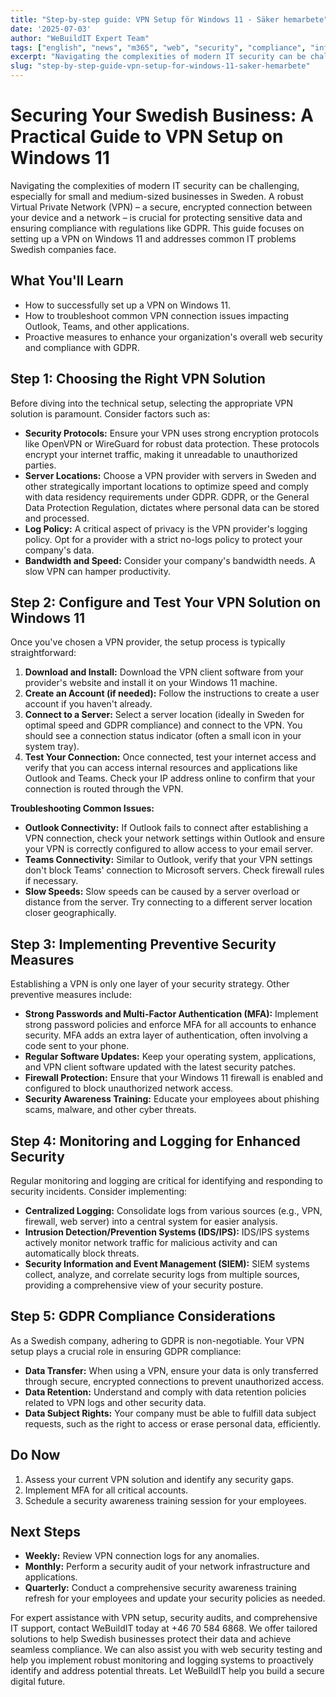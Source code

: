 ```yaml
---
title: "Step-by-step guide: VPN Setup för Windows 11 - Säker hemarbete"
date: '2025-07-03'
author: "WeBuildIT Expert Team"
tags: ["english", "news", "m365", "web", "security", "compliance", "infrastructure"]
excerpt: "Navigating the complexities of modern IT security can be challenging, especially for small and medium-sized businesses i..."
slug: "step-by-step-guide-vpn-setup-for-windows-11-saker-hemarbete"
---
```

# Securing Your Swedish Business: A Practical Guide to VPN Setup on Windows 11

Navigating the complexities of modern IT security can be challenging, especially for small and medium-sized businesses in Sweden.  A robust Virtual Private Network (VPN) – a secure, encrypted connection between your device and a network – is crucial for protecting sensitive data and ensuring compliance with regulations like GDPR. This guide focuses on setting up a VPN on Windows 11 and addresses common IT problems Swedish companies face.

## What You'll Learn

* How to successfully set up a VPN on Windows 11.
* How to troubleshoot common VPN connection issues impacting Outlook, Teams, and other applications.
* Proactive measures to enhance your organization's overall web security and compliance with GDPR.

## Step 1: Choosing the Right VPN Solution

Before diving into the technical setup, selecting the appropriate VPN solution is paramount.  Consider factors such as:

* **Security Protocols:**  Ensure your VPN uses strong encryption protocols like OpenVPN or WireGuard for robust data protection.  These protocols encrypt your internet traffic, making it unreadable to unauthorized parties.
* **Server Locations:** Choose a VPN provider with servers in Sweden and other strategically important locations to optimize speed and comply with data residency requirements under GDPR.  GDPR, or the General Data Protection Regulation, dictates where personal data can be stored and processed.
* **Log Policy:**  A critical aspect of privacy is the VPN provider's logging policy.  Opt for a provider with a strict no-logs policy to protect your company's data.
* **Bandwidth and Speed:**  Consider your company's bandwidth needs. A slow VPN can hamper productivity.

## Step 2: Configure and Test Your VPN Solution on Windows 11

Once you've chosen a VPN provider, the setup process is typically straightforward:

1. **Download and Install:** Download the VPN client software from your provider's website and install it on your Windows 11 machine.
2. **Create an Account (if needed):**  Follow the instructions to create a user account if you haven't already.
3. **Connect to a Server:**  Select a server location (ideally in Sweden for optimal speed and GDPR compliance) and connect to the VPN.  You should see a connection status indicator (often a small icon in your system tray).
4. **Test Your Connection:**  Once connected, test your internet access and verify that you can access internal resources and applications like Outlook and Teams.  Check your IP address online to confirm that your connection is routed through the VPN.

**Troubleshooting Common Issues:**

* **Outlook Connectivity:** If Outlook fails to connect after establishing a VPN connection, check your network settings within Outlook and ensure your VPN is correctly configured to allow access to your email server.
* **Teams Connectivity:** Similar to Outlook, verify that your VPN settings don't block Teams' connection to Microsoft servers.  Check firewall rules if necessary.
* **Slow Speeds:** Slow speeds can be caused by a server overload or distance from the server. Try connecting to a different server location closer geographically.

## Step 3: Implementing Preventive Security Measures

Establishing a VPN is only one layer of your security strategy.  Other preventive measures include:

* **Strong Passwords and Multi-Factor Authentication (MFA):**  Implement strong password policies and enforce MFA for all accounts to enhance security. MFA adds an extra layer of authentication, often involving a code sent to your phone.
* **Regular Software Updates:**  Keep your operating system, applications, and VPN client software updated with the latest security patches.
* **Firewall Protection:**  Ensure that your Windows 11 firewall is enabled and configured to block unauthorized network access.
* **Security Awareness Training:** Educate your employees about phishing scams, malware, and other cyber threats.

## Step 4: Monitoring and Logging for Enhanced Security

Regular monitoring and logging are critical for identifying and responding to security incidents.  Consider implementing:

* **Centralized Logging:** Consolidate logs from various sources (e.g., VPN, firewall, web server) into a central system for easier analysis.
* **Intrusion Detection/Prevention Systems (IDS/IPS):**  IDS/IPS systems actively monitor network traffic for malicious activity and can automatically block threats.
* **Security Information and Event Management (SIEM):** SIEM systems collect, analyze, and correlate security logs from multiple sources, providing a comprehensive view of your security posture.

## Step 5: GDPR Compliance Considerations

As a Swedish company, adhering to GDPR is non-negotiable.  Your VPN setup plays a crucial role in ensuring GDPR compliance:

* **Data Transfer:** When using a VPN, ensure your data is only transferred through secure, encrypted connections to prevent unauthorized access.
* **Data Retention:**  Understand and comply with data retention policies related to VPN logs and other security data.
* **Data Subject Rights:**  Your company must be able to fulfill data subject requests, such as the right to access or erase personal data, efficiently.

## Do Now

1. Assess your current VPN solution and identify any security gaps.
2. Implement MFA for all critical accounts.
3. Schedule a security awareness training session for your employees.


## Next Steps

* **Weekly:** Review VPN connection logs for any anomalies.
* **Monthly:** Perform a security audit of your network infrastructure and applications.
* **Quarterly:** Conduct a comprehensive security awareness training refresh for your employees and update your security policies as needed.


For expert assistance with VPN setup, security audits, and comprehensive IT support, contact WeBuildIT today at +46 70 584 6868. We offer tailored solutions to help Swedish businesses protect their data and achieve seamless compliance.  We can also assist you with web security testing and help you implement robust monitoring and logging systems to proactively identify and address potential threats. Let WeBuildIT help you build a secure digital future.
